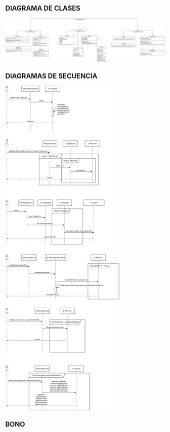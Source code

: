 ## DIAGRAMA DE CLASES
![img_1.png](img_1.png)

## DIAGRAMAS DE SECUENCIA 
![img_2.png](img_2.png)

## BONO
